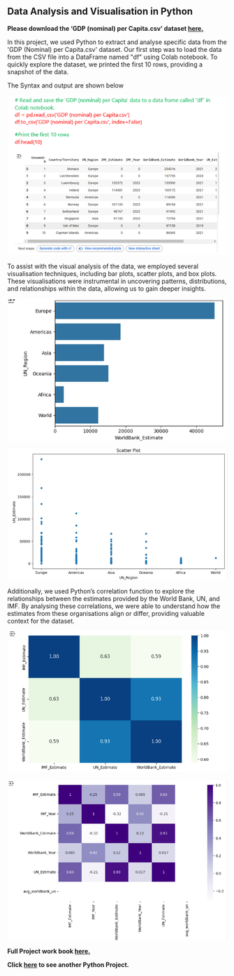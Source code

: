 ## Data Analysis and Visualisation in Python

**Please download the ‘GDP (nominal) per Capita.csv’ dataset  [here.](https://justit831-my.sharepoint.com/:x:/g/personal/danpe_justit_co_uk/EV1Xzb5eNENHmOVMDssxyoMBqTCVcLg18U4qOLUDZZHSkw?e=PAbKfN)**

In this project, we used Python to extract and analyse specific data from the 'GDP (Nominal) per Capita.csv' dataset. Our first step was to load the data from the CSV file into a DataFrame named "df" using Colab notebook. To quickly explore the dataset, we printed the first 10 rows, providing a snapshot of the data.

The Syntax and output are shown below

![alt text](Python_Image/Pythong0.png)

To assist with the visual analysis of the data, we employed several visualisation techniques, including bar plots, scatter plots, and box plots. These visualisations were instrumental in uncovering patterns, distributions, and relationships within the data, allowing us to gain deeper insights.

![alt text](Python_Image/Pythong9.png)

![alt text](Python_Image/Pythong12.png)

Additionally, we used Python’s correlation function to explore the relationships between the estimates provided by the World Bank, UN, and IMF. By analysing these correlations, we were able to understand how the estimates from these organisations align or differ, providing valuable context for the dataset.

![alt text](Python_Image/Pythong6.png)

![alt text](Python_Image/Pythong7.png)

**Full Project work book [here.](https://drive.google.com/file/d/1Ujbhgj5IOaii1iC4cDKUABNVXpV7x9B9/view?usp=drive_link)**

**Click [here](https://github.com/Alamin-analyser/Python-GDP-Project) to see another Python Project.**
